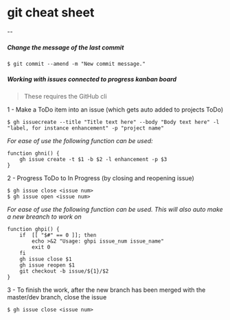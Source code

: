 # git cheat sheet
--

##### Change the message of the last commit

```
$ git commit --amend -m "New commit message."
```

##### Working with issues connected to progress kanban board
>These requires the GitHub cli 

1 - Make a ToDo item into an issue (which gets auto added to projects ToDo)

```
$ gh issuecreate --title "Title text here" --body "Body text here" -l "label, for instance enhancement" -p "project name"
```

_For ease of use the following function can be used:_

```
function ghni() {
    gh issue create -t $1 -b $2 -l enhancement -p $3
}
```

2 - Progress ToDo to In Progress (by closing and reopening issue)

```
$ gh issue close <issue num>
$ gh issue open <issue num>

```

_For ease of use the following function can be used. 
This will also auto make a new breanch to work on_

```
function ghpi() {
    if  [[ "$#" == 0 ]]; then
        echo >&2 "Usage: ghpi issue_num issue_name"
        exit 0
    fi
    gh issue close $1
    gh issue reopen $1
    git checkout -b issue/${1}/$2
}
```

3 - To finish the work, after the new branch has been merged with the master/dev branch, close the issue

```
$ gh issue close <issue num>
```